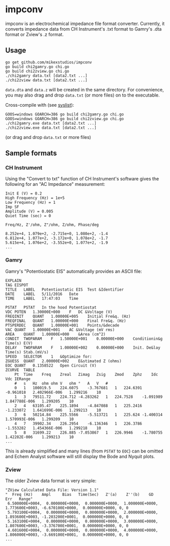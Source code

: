 impconv
=======

impconv is an electrochemical impedance file format converter. Currently, it
converts impedance data from CH Instrument's .txt format to Gamry's
.dta format or Zview's .z format.

## Usage

```
go get github.com/mikexstudios/impconv
go build chi2gamry.go chi.go
go build chi2zview.go chi.go
./chi2gamry data.txt [data2.txt ...]
./chi2zview data.txt [data2.txt ...]
```
`data.dta` and `data.z` will be created in the same directory. For convenience,
you may also drag and drop `data.txt` (or more files) on to the executable.

Cross-compile with (see [syslist][1]):
```
GOOS=windows GOARCH=386 go build chi2gamry.go chi.go
GOOS=windows GOARCH=386 go build chi2zview.go chi.go
./chi2gamry.exe data.txt [data2.txt ...]
./chi2zview.exe data.txt [data2.txt ...]
```
(or drag and drop `data.txt` or more files)

[1]: https://github.com/golang/go/blob/master/src/go/build/syslist.go 

## Sample formats

### CH Instrument

Using the "Convert to txt" function of CH Instrument's software gives the
following for an "AC Impedance" measurement:

```
Init E (V) = 0.2
High Frequency (Hz) = 1e+5
Low Frequency (Hz) = 1
Imp SF
Amplitude (V) = 0.005
Quiet Time (sec) = 0

Freq/Hz, Z'/ohm, Z"/ohm, Z/ohm, Phase/deg

8.252e+4, 1.079e+2, -2.715e+0, 1.080e+2, -1.4
6.812e+4, 1.077e+2, -3.172e+0, 1.078e+2, -1.7
5.615e+4, 1.076e+2, -3.552e+0, 1.077e+2, -1.9
...
```

### Gamry

Gamry's "Potentiostatic EIS" automatically provides an ASCII file:

```
EXPLAIN
TAG	EISPOT
TITLE	LABEL	Potentiostatic EIS	Test &Identifier
DATE	LABEL	5/11/2016	Date
TIME	LABEL	17:47:03	Time
	
PSTAT	PSTAT	In the hood	Potentiostat
VDC	POTEN	1.30000E+000	F	DC &Voltage (V)
FREQINIT	QUANT	1.00000E+005	Initial Fre&q. (Hz)
FREQFINAL	QUANT	1.00000E+000	Final Fre&q. (Hz)
PTSPERDEC	QUANT	1.00000E+001	Points/&decade
VAC	QUANT	1.00000E+001	AC &Voltage (mV rms)
AREA	QUANT	1.00000E+000	&Area (cm^2)
CONDIT	TWOPARAM	F	1.50000E+001	0.00000E+000	Conditionin&g	Time(s)	E(V)
DELAY	TWOPARAM	F	1.00000E+002	0.00000E+000	Init. De&lay	Time(s)	Stab.(mV/s)
SPEED	SELECTOR	1	&Optimize for:
ZGUESS	QUANT	2.00000E+002	E&stimated Z (ohms)
EOC	QUANT	0.1358522	Open Circuit (V)
ZCURVE	TABLE
	Pt	Time	Freq	Zreal	Zimag	Zsig	Zmod	Zphz	Idc	Vdc	IERange
	#	s	Hz	ohm	ohm	V	ohm	°	A	V	#
	0	1	100019.5	224.6075	-3.767681	1	224.6391	-0.961018	2.402966E-006	1.299216	10
	1	3	79511.72	224.712	-4.283262	1	224.7528	-1.091989	1.847788E-006	1.299205	10
	2	4	63105.47	225.1894	-4.847088	1	225.2416	-1.233072	1.641699E-006	1.299213	10
	3	6	50214.84	225.5566	-5.513721	1	225.624	-1.400314	1.570993E-006	1.299209	10
	4	7	39902.34	226.2954	-6.136346	1	226.3786	-1.553282	1.454366E-006	1.299218	10
	5	8	31699.22	226.885	-7.053867	1	226.9946	-1.780755	1.42282E-006	1.299213	10
...
```

This is already simplified and many lines (from `PSTAT` to `EOC`) can be omitted
and Echem Analyst software will still display the Bode and Nyquit plots.


### Zview

The older Zview data format is very simple:

```
"ZView Calculated Data File: Version 1.1"
"  Freq (Hz)    Ampl     Bias   Time(Sec)   Z'(a)    Z''(b)    GD   Err   Range"
 6.500000E+0004,  0.000000E+0000,  0.000000E+0000,  1.000000E+0000,  1.773600E+0003, -6.670100E+0000,  0.000000E+0000, 0, 0
 5.793100E+0004,  0.000000E+0000,  0.000000E+0000,  2.000000E+0000,  1.893600E+0003, -1.203200E+0001,  0.000000E+0000, 0, 0
 5.163100E+0004,  0.000000E+0000,  0.000000E+0000,  3.000000E+0000,  1.807600E+0003, -3.376700E+0001,  0.000000E+0000, 0, 0
 4.601600E+0004,  0.000000E+0000,  0.000000E+0000,  4.000000E+0000,  1.806000E+0003, -3.669100E+0001,  0.000000E+0000, 0, 0
...
```
